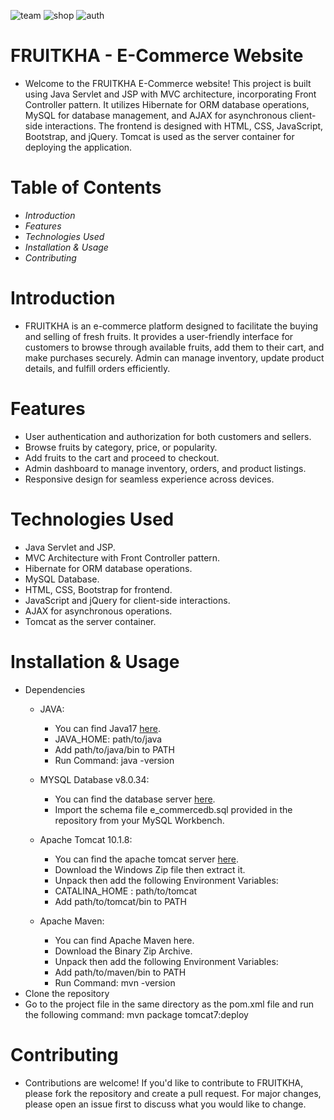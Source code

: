 
![team](https://github.com/MohammedAladin/E_Commerce_ITI/assets/118057412/5ddea3f8-2d8f-4890-8aca-abed4b781d91)
![shop](https://github.com/MohammedAladin/E_Commerce_ITI/assets/118057412/a3561a0b-bac4-46eb-9599-eeef65df002d)
![auth](https://github.com/MohammedAladin/E_Commerce_ITI/assets/118057412/a0bde2d1-843a-4f0b-b52c-81ba524d3f0c)

# **FRUITKHA** - E-Commerce Website
- Welcome to the FRUITKHA E-Commerce website! This project is built using Java Servlet and JSP with MVC architecture,
  incorporating Front Controller pattern. It utilizes Hibernate for ORM database operations, MySQL for database management,
  and AJAX for asynchronous client-side interactions. The frontend is designed with HTML, CSS, JavaScript, Bootstrap, and jQuery.
  Tomcat is used as the server container for deploying the application.


# **Table of Contents** 
  - *Introduction*
  - *Features*
  - *Technologies Used*
  - *Installation & Usage*
  - *Contributing*

# **Introduction** 
 - FRUITKHA is an e-commerce platform designed to facilitate the buying and selling of fresh fruits.
   It provides a user-friendly interface for customers to browse through available fruits, add them to their cart, and make purchases securely.
   Admin can manage inventory, update product details, and fulfill orders efficiently.
   
# **Features** 
  - User authentication and authorization for both customers and sellers.
  - Browse fruits by category, price, or popularity.
  - Add fruits to the cart and proceed to checkout.
  - Admin dashboard to manage inventory, orders, and product listings.
  - Responsive design for seamless experience across devices.

# **Technologies Used** 
  - Java Servlet and JSP.
  - MVC Architecture with Front Controller pattern.
  - Hibernate for ORM database operations.
  - MySQL Database.
  - HTML, CSS, Bootstrap for frontend.
  - JavaScript and jQuery for client-side interactions.
  - AJAX for asynchronous operations.
  - Tomcat as the server container.

# **Installation & Usage** 
  - Dependencies
    - JAVA:
      - You can find Java17 [here](https://dev.mysql.com/downloads/installer/).
      - JAVA_HOME: path/to/java
      - Add path/to/java/bin to PATH
      - Run Command: java -version
        
    - MYSQL Database v8.0.34:
      - You can find the database server [here](https://dev.mysql.com/downloads/installer/).
      - Import the schema file e_commercedb.sql provided in the repository from your MySQL Workbench.

    - Apache Tomcat 10.1.8:
      - You can find the apache tomcat server [here](https://tomcat.apache.org/download-10.cgi).
      - Download the Windows Zip file then extract it.
      - Unpack then add the following Environment Variables:
      - CATALINA_HOME : path/to/tomcat
      - Add path/to/tomcat/bin to PATH
      
    - Apache Maven:
      - You can find Apache Maven here.
      - Download the Binary Zip Archive.
      - Unpack then add the following Environment Variables:
      - Add path/to/maven/bin to PATH
      - Run Command: mvn -version
  - Clone the repository
  - Go to the project file in the same directory as the pom.xml file and run the following command: mvn package tomcat7:deploy
    
# **Contributing** 
  - Contributions are welcome! If you'd like to contribute to FRUITKHA,
    please fork the repository and create a pull request. For major changes, please open an issue first to discuss what you would like to change.

